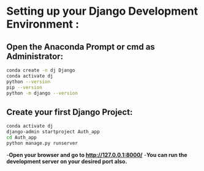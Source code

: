 # Setting up your Django Development Environment : 

## Open the Anaconda Prompt  or cmd as Administrator:
```bash
conda create -n dj Django
conda activate dj
python --version
pip --version
python -m django --version
```

## Create your first Django Project: 
```bash
conda activate dj
django-admin startproject Auth_app
cd Auth_app
python manage.py runserver
```
-**Open your browser and go to http://127.0.0.1:8000/**
-**You can run the development server on your desired port also.**
